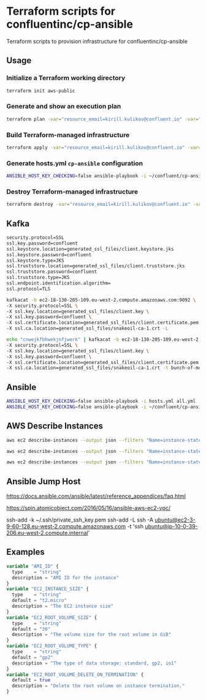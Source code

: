 # Terraform scripts for confluentinc/cp-ansible

Terraform scripts to provision infrastructure for confluentinc/cp-ansible

## Usage

### Initialize a Terraform working directory

```bash
terraform init aws-public
```

### Generate and show an execution plan

```bash
terraform plan -var="resource_email=kirill.kulikov@confluent.io" -var="resource_name=confluent-platform-531" -var="resource_owner=Kirill Kulikov" -var="resource_purpose=Testing CP 5.3.1" -var="ssh_key_name=kirill-kulikov-ssh" -var="ssh_public_key_path=~/.ssh/Kirill-Kulikov-Confluent.pub" -state=aws-public/terraform.tfstate aws-public
```

### Build Terraform-managed infrastructure

```bash
terraform apply -var="resource_email=kirill.kulikov@confluent.io" -var="resource_name=confluent-platform-531" -var="resource_owner=Kirill Kulikov" -var="resource_purpose=Testing CP 5.3.1" -var="ssh_key_name=kirill-kulikov-ssh" -var="ssh_public_key_path=~/.ssh/Kirill-Kulikov-Confluent.pub" -state=aws-public/terraform.tfstate aws-public
```

### Generate hosts.yml `cp-ansible` configuration

```bash
ANSIBLE_HOST_KEY_CHECKING=false ansible-playbook -i ~/confluent/cp-ansible-terraformations/hosts.yml all.yml
```

### Destroy Terraform-managed infrastructure

```bash
terraform destroy -var="resource_email=kirill.kulikov@confluent.io" -var="resource_name=confluent-platform-531" -var="resource_owner=Kirill Kulikov" -var="resource_purpose=Testing CP 5.3.1" -var="ssh_key_name=kirill-kulikov-ssh" -var="ssh_public_key_path=~/.ssh/Kirill-Kulikov-Confluent.pub" -state=aws-public/terraform.tfstate aws-public
```

## Kafka

```bash
security.protocol=SSL
ssl.key.password=confluent
ssl.keystore.location=generated_ssl_files/client.keystore.jks
ssl.keystore.password=confluent
ssl.keystore.type=JKS
ssl.truststore.location=generated_ssl_files/client.truststore.jks
ssl.truststore.password=confluent
ssl.truststore.type=JKS
ssl.endpoint.identification.algorithm=
ssl.protocol=TLS
```

```bash
kafkacat -b ec2-18-130-205-109.eu-west-2.compute.amazonaws.com:9092 \
-X security.protocol=SSL \
-X ssl.key.location=generated_ssl_files/client.key \
-X ssl.key.password=confluent \
-X ssl.certificate.location=generated_ssl_files/client.certificate.pem \
-X ssl.ca.location=generated_ssl_files/snakeoil-ca-1.crt -L

echo "cnwejkfbhwekjnfjwerk" | kafkacat -b ec2-18-130-205-109.eu-west-2.compute.amazonaws.com:9092 \
-X security.protocol=SSL \
-X ssl.key.location=generated_ssl_files/client.key \
-X ssl.key.password=confluent \
-X ssl.certificate.location=generated_ssl_files/client.certificate.pem \
-X ssl.ca.location=generated_ssl_files/snakeoil-ca-1.crt -t bunch-of-monkeys -P
```

## Ansible

```bash
ANSIBLE_HOST_KEY_CHECKING=false ansible-playbook -i hosts.yml all.yml
ANSIBLE_HOST_KEY_CHECKING=false ansible-playbook -i ~/confluent/cp-ansible-terraformations/hosts.yml all.yml
```

## AWS Describe Instances

```bash
aws ec2 describe-instances --output json --filters "Name=instance-state-code,Values=16"
```

```bash
aws ec2 describe-instances --output json --filters "Name=instance-state-code,Values=16" | jq -r '[.Reservations[].Instances[] | {State: .State.Name, InstanceType: .InstanceType, PublicIpAddress: .PublicIpAddress, InstanceId: .InstanceId, PublicDnsName: .PublicDnsName} ]'
```

```bash
aws ec2 describe-instances --output json --filters "Name=instance-state-code,Values=16" | jq -r '[.Reservations[].Instances[] | {State: .State.Name, InstanceType: .InstanceType, PublicIpAddress: .PublicIpAddress, InstanceId: .InstanceId, PublicDnsName: .PublicDnsName} ]' | grep -i PublicDnsName | cut -d':' -f2 | sort | cut -d'"' -f2
```

## Ansible Jump Host

https://docs.ansible.com/ansible/latest/reference_appendices/faq.html

https://spin.atomicobject.com/2016/05/16/ansible-aws-ec2-vpc/

ssh-add -k ~/.ssh/private_ssh_key.pem
ssh-add -L
ssh -A ubuntu@ec2-3-9-60-128.eu-west-2.compute.amazonaws.com -t 'ssh ubuntu@ip-10-0-39-206.eu-west-2.compute.internal'

## Examples

```terraform
variable "AMI_ID" {
  type    = "string"
  description = "AMI ID for the instance"
}
variable "EC2_INSTANCE_SIZE" {
  type    = "string"
  default = "t2.micro"
  description = "The EC2 instance size"
}
variable "EC2_ROOT_VOLUME_SIZE" {
  type    = "string"
  default = "30"
  description = "The volume size for the root volume in GiB"
}
variable "EC2_ROOT_VOLUME_TYPE" {
  type    = "string"
  default = "gp2"
  description = "The type of data storage: standard, gp2, io1"
}
variable "EC2_ROOT_VOLUME_DELETE_ON_TERMINATION" {
  default = true
  description = "Delete the root volume on instance termination."
}
```